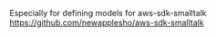 Especially for defining models for aws-sdk-smalltalk
https://github.com/newapplesho/aws-sdk-smalltalk